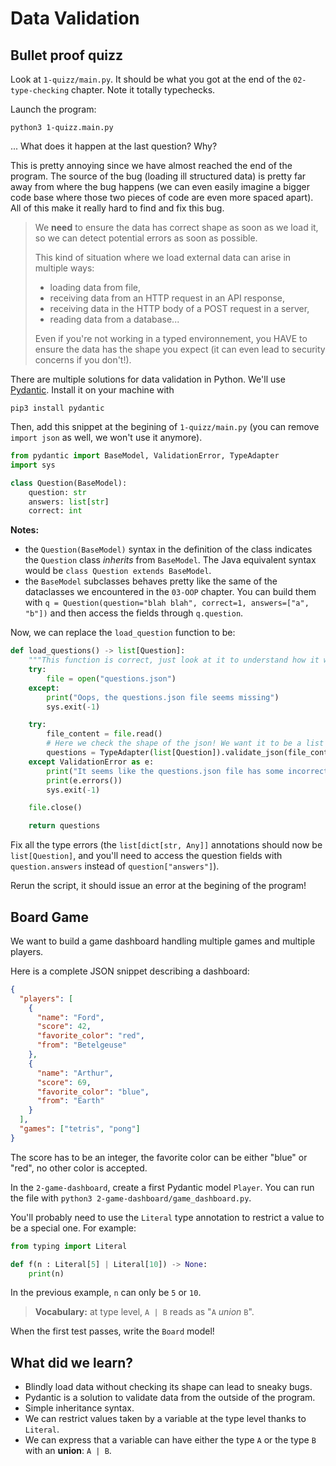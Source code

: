 # Data Validation

## Bullet proof quizz

Look at `1-quizz/main.py`. It should be what you got at the end of
the `02-type-checking` chapter. Note it totally typechecks.

Launch the program:

```
python3 1-quizz.main.py
```

... What does it happen at the last question? Why?

This is pretty annoying since we have almost reached the end of the
program. The source of the bug (loading ill structured data) is pretty
far away from where the bug happens (we can even easily imagine a
bigger code base where those two pieces of code are even more
spaced apart). All of this make it really hard to find and fix this
bug.

> We **need** to ensure the data has correct shape as soon as we load
> it, so we can detect potential errors as soon as possible.
>
> This kind of situation where we load external data can arise in
> multiple ways:
>
> - loading data from file,
> - receiving data from an HTTP request in an API response,
> - receiving data in the HTTP body of a POST request in a server,
> - reading data from a database...
>
> Even if you're not working in a typed environnement, you HAVE to
> ensure the data has the shape you expect (it can even lead to
> security concerns if you don't!).

There are multiple solutions for data validation in Python.
We'll use [Pydantic](https://docs.pydantic.dev/).
Install it on your machine with

```
pip3 install pydantic
```

Then, add this snippet at the begining of `1-quizz/main.py` (you can
remove `import json` as well, we won't use it anymore).

```python
from pydantic import BaseModel, ValidationError, TypeAdapter
import sys

class Question(BaseModel):
    question: str
    answers: list[str]
    correct: int
```

**Notes:**

- the `Question(BaseModel)` syntax in the definition of the class
  indicates the `Question` class _inherits_ from
  `BaseModel`. The Java equivalent syntax would be `class Question extends BaseModel`.
- the `BaseModel` subclasses behaves pretty like the same of the
  dataclasses we encountered in the `03-OOP` chapter.
  You can build them with `q = Question(question="blah blah", correct=1, answers=["a", "b"])` and
  then access the fields through `q.question`.

Now, we can replace the `load_question` function to be:

```python
def load_questions() -> list[Question]:
    """This function is correct, just look at it to understand how it works"""
    try:
        file = open("questions.json")
    except:
        print("Oops, the questions.json file seems missing")
        sys.exit(-1)

    try:
        file_content = file.read()
        # Here we check the shape of the json! We want it to be a list of questions
        questions = TypeAdapter(list[Question]).validate_json(file_content)
    except ValidationError as e:
        print("It seems like the questions.json file has some incorrect data")
        print(e.errors())
        sys.exit(-1)

    file.close()

    return questions
```

Fix all the type errors (the `list[dict[str, Any]]` annotations should
now be `list[Question]`,
and you'll need to access the question fields with `question.answers`
instead of `question["answers"]`).

Rerun the script, it should issue an error at the begining of the
program!

## Board Game

We want to build a game dashboard handling multiple games and multiple
players.

Here is a complete JSON snippet describing a dashboard:

```json
{
  "players": [
    {
      "name": "Ford",
      "score": 42,
      "favorite_color": "red",
      "from": "Betelgeuse"
    },
    {
      "name": "Arthur",
      "score": 69,
      "favorite_color": "blue",
      "from": "Earth"
    }
  ],
  "games": ["tetris", "pong"]
}
```

The score has to be an integer, the favorite color can be either
"blue" or "red", no other color is accepted.

In the `2-game-dashboard`, create a first Pydantic model `Player`.
You can run the file with `python3 2-game-dashboard/game_dashboard.py`.

You'll probably need to use the `Literal` type annotation to restrict
a value to be a special one. For example:

```python
from typing import Literal

def f(n : Literal[5] | Literal[10]) -> None:
    print(n)
```

In the previous example, `n` can only be `5` or `10`.

> **Vocabulary:** at type level, `A | B` reads as "`A` _union_ `B`".

When the first test passes, write the `Board` model!

## What did we learn?

- Blindly load data without checking its shape can lead to sneaky bugs.
- Pydantic is a solution to validate data from the outside of the
  program.
- Simple inheritance syntax.
- We can restrict values taken by a variable at the type level thanks
  to `Literal`.
- We can express that a variable can have either the type `A` or the
  type `B` with an **union**: `A | B`.
